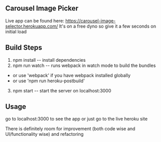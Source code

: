 ## Carousel Image Picker
Live app can be found here: https://carousel-image-selector.herokuapp.com/
It's on a free dyno so give it a few seconds on initial load

## Build Steps
1. npm install -- install dependencies
2. npm run watch -- runs webpack in watch mode to build the bundles
  - or use 'webpack' if you have webpack installed globally
  - or use 'npm run heroku-postbuild'
3. npm start -- start the server on localhost:3000

## Usage
go to localhost:3000 to see the app or just go to the live heroku site 

There is definitely room for improvement (both code wise and UI/functionality wise) and refactoring

